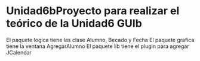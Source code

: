 # Unidad6bProyecto para realizar el teórico de la Unidad6 GUIb
El paquete logica tiene las clase Alumno, Becado y Fecha
El paquete grafica tiene la ventana AgregarAlumno
El paquete lib tiene el plugin para agregar JCalendar
